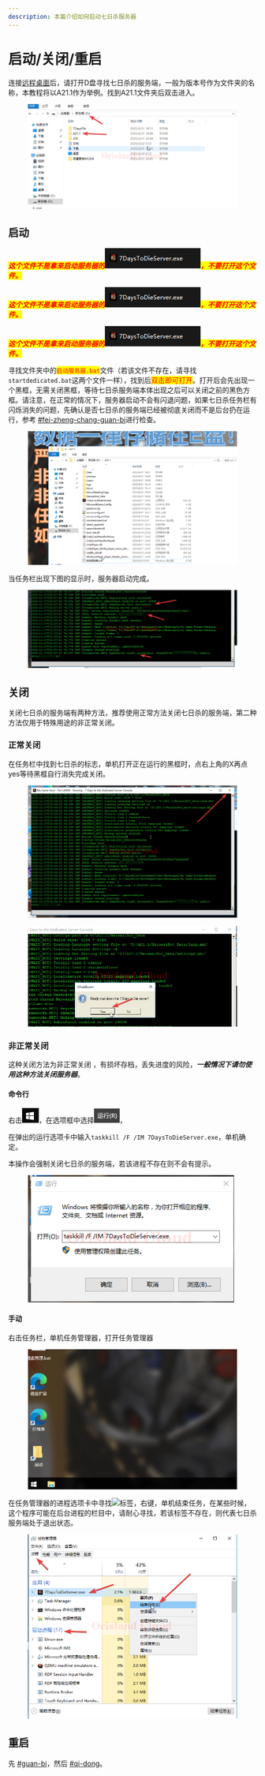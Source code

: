 ```yaml
---
description: 本篇介绍如何启动七日杀服务器
---
```


# 启动/关闭/重启

连接[远程桌面](../../../fu-wu-qi-guan-li-yu-kong-zhi/deng-lu-yuan-cheng-zhuo-mian/)后，请打开D盘寻找七日杀的服务端，一般为版本号作为文件夹的名称，本教程将以A21.1作为举例。找到A21.1文件夹后双击进入。

<figure><img src="../../../.gitbook/assets/mstsc_MLrZsJ0uKo.png" alt=""><figcaption></figcaption></figure>

## 启动

_<mark style="color:red;">**这个文件不是拿来启动服务器的**</mark>_![](<../../../.gitbook/assets/image (2) (1) (1) (1) (1) (1).png>)_<mark style="color:red;">**，不要打开这个文件。**</mark>_

_<mark style="color:red;">**这个文件不是拿来启动服务器的**</mark>_![](<../../../.gitbook/assets/image (2) (1) (1) (1) (1) (1).png>)_<mark style="color:red;">**，不要打开这个文件。**</mark>_

_<mark style="color:red;">**这个文件不是拿来启动服务器的**</mark>_![](<../../../.gitbook/assets/image (2) (1) (1) (1) (1) (1).png>)_<mark style="color:red;">**，不要打开这个文件。**</mark>_

寻找文件夹中的<mark style="color:red;">`启动服务器.bat`</mark>文件（若该文件不存在，请寻找`startdedicated.bat`这两个文件一样），找到后<mark style="color:red;">双击即可打开</mark>。打开后会先出现一个黑框，无需关闭黑框，等待七日杀服务端本体出现之后可以关闭之前的黑色方框。请注意，在正常的情况下，服务器启动不会有闪退问题，如果七日杀任务栏有闪烁消失的问题，先确认是否七日杀的服务端已经被彻底关闭而不是后台扔在运行，参考 [#fei-zheng-chang-guan-bi](qi-dong-guan-bi-zhong-qi.md#fei-zheng-chang-guan-bi "mention")进行检查。

<figure><img src="../../../.gitbook/assets/mstsc_kyE4WprJCz.gif" alt=""><figcaption></figcaption></figure>

当任务栏出现下图的显示时，服务器启动完成。

<figure><img src="../../../.gitbook/assets/mstsc_ISGAGmgVfP.png" alt=""><figcaption></figcaption></figure>

## 关闭

关闭七日杀的服务端有两种方法，推荐使用正常方法关闭七日杀的服务端，第二种方法仅用于特殊用途的非正常关闭。

### 正常关闭

在任务栏中找到七日杀的标志，单机打开正在运行的黑框时，点右上角的X再点yes等待黑框自行消失完成关闭。

<figure><img src="../../../.gitbook/assets/mstsc_CeWSSzQoHq.png" alt=""><figcaption></figcaption></figure>

<figure><img src="../../../.gitbook/assets/mstsc_RyUMninXfj.png" alt=""><figcaption></figcaption></figure>

### 非正常关闭

这种关闭方法为非正常关闭 ，有损坏存档，丢失进度的风险，_**一般情况下请勿使用这种方法关闭服务器**_。

#### 命令行

右击![](<../../../.gitbook/assets/image (42).png>)，在选项框中选择![](<../../../.gitbook/assets/image (43).png>)，

在弹出的运行选项卡中输入`taskkill /F /IM 7DaysToDieServer.exe`，单机确定。

本操作会强制关闭七日杀的服务端，若该进程不存在则不会有提示。

<figure><img src="../../../.gitbook/assets/mstsc_i5vUuPC2up.png" alt=""><figcaption></figcaption></figure>

#### 手动

右击任务栏，单机任务管理器，打开任务管理器

<figure><img src="../../../.gitbook/assets/mstsc_SHiPOW6tIz.gif" alt=""><figcaption></figcaption></figure>

在任务管理器的进程选项卡中寻找![](../../../.gitbook/assets/mstsc\_pgnQi8bfR7.png)标签，右键，单机结束任务，在某些时候，这个程序可能在后台进程的栏目中，请耐心寻找，若该标签不存在，则代表七日杀服务端处于退出状态。

<figure><img src="../../../.gitbook/assets/mstsc_UHm1dtj9mD.png" alt=""><figcaption></figcaption></figure>

## 重启

先 [#guan-bi](qi-dong-guan-bi-zhong-qi.md#guan-bi "mention")，然后 [#qi-dong](qi-dong-guan-bi-zhong-qi.md#qi-dong "mention")。
